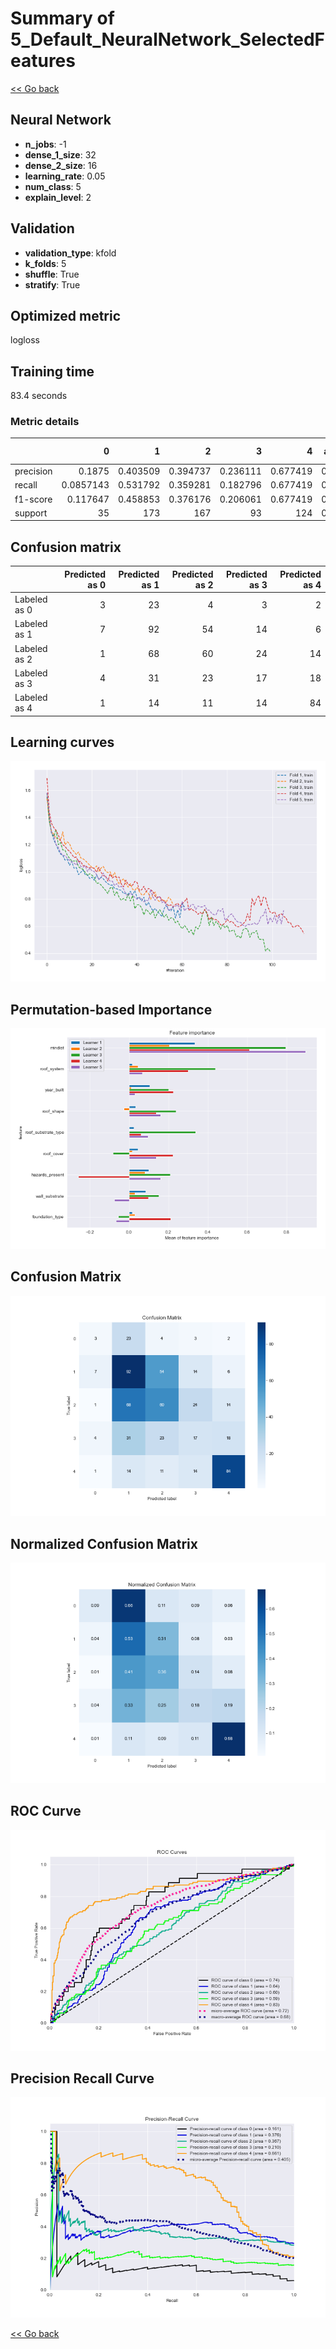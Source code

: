# Summary of 5_Default_NeuralNetwork_SelectedFeatures

[<< Go back](../README.md)


## Neural Network
- **n_jobs**: -1
- **dense_1_size**: 32
- **dense_2_size**: 16
- **learning_rate**: 0.05
- **num_class**: 5
- **explain_level**: 2

## Validation
 - **validation_type**: kfold
 - **k_folds**: 5
 - **shuffle**: True
 - **stratify**: True

## Optimized metric
logloss

## Training time

83.4 seconds

### Metric details
|           |          0 |          1 |          2 |         3 |          4 |   accuracy |   macro avg |   weighted avg |   logloss |
|:----------|-----------:|-----------:|-----------:|----------:|-----------:|-----------:|------------:|---------------:|----------:|
| precision |  0.1875    |   0.403509 |   0.394737 |  0.236111 |   0.677419 |   0.432432 |    0.379855 |       0.419339 |   2.10632 |
| recall    |  0.0857143 |   0.531792 |   0.359281 |  0.182796 |   0.677419 |   0.432432 |    0.367401 |       0.432432 |   2.10632 |
| f1-score  |  0.117647  |   0.458853 |   0.376176 |  0.206061 |   0.677419 |   0.432432 |    0.367231 |       0.421426 |   2.10632 |
| support   | 35         | 173        | 167        | 93        | 124        |   0.432432 |  592        |     592        |   2.10632 |


## Confusion matrix
|              |   Predicted as 0 |   Predicted as 1 |   Predicted as 2 |   Predicted as 3 |   Predicted as 4 |
|:-------------|-----------------:|-----------------:|-----------------:|-----------------:|-----------------:|
| Labeled as 0 |                3 |               23 |                4 |                3 |                2 |
| Labeled as 1 |                7 |               92 |               54 |               14 |                6 |
| Labeled as 2 |                1 |               68 |               60 |               24 |               14 |
| Labeled as 3 |                4 |               31 |               23 |               17 |               18 |
| Labeled as 4 |                1 |               14 |               11 |               14 |               84 |

## Learning curves
![Learning curves](learning_curves.png)

## Permutation-based Importance
![Permutation-based Importance](permutation_importance.png)
## Confusion Matrix

![Confusion Matrix](confusion_matrix.png)


## Normalized Confusion Matrix

![Normalized Confusion Matrix](confusion_matrix_normalized.png)


## ROC Curve

![ROC Curve](roc_curve.png)


## Precision Recall Curve

![Precision Recall Curve](precision_recall_curve.png)



[<< Go back](../README.md)
